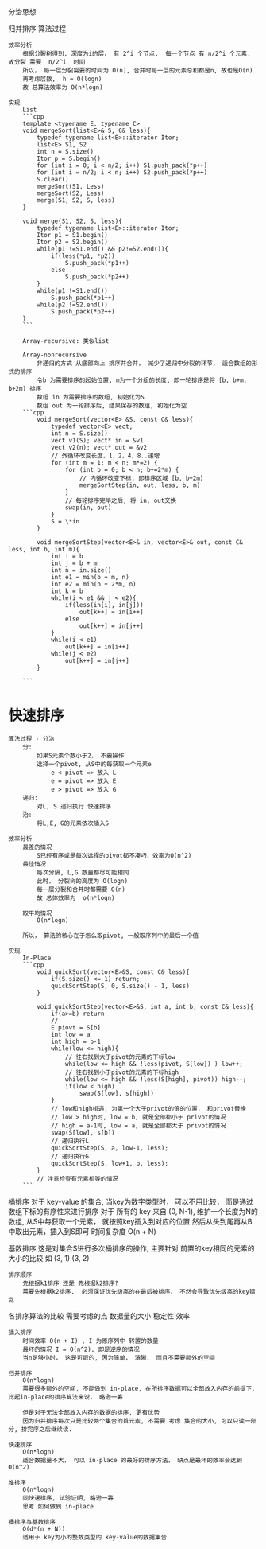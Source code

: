 分治思想

归并排序
    算法过程

    效率分析
        根据分裂树得到, 深度为i的层， 有 2^i 个节点,  每一个节点 有 n/2^i 个元素, 故分裂 需要  n/2^i  时间
        所以， 每一层分裂需要的时间为 O(n), 合并时每一层的元素总和都是n, 故也是O(n)
        再考虑层数,  h = O(logn)
        故 总算法效率为 O(n*logn)

    实现
        List
        ```cpp
        template <typename E, typename C>
        void mergeSort(list<E>& S, C& less){
            typedef typename list<E>::iterator Itor;
            list<E> S1, S2
            int n = S.size()
            Itor p = S.begin()
            for (int i = 0; i < n/2; i++) S1.push_pack(*p++)
            for (int i = n/2; i < n; i++) S2.push_pack(*p++)
            S.clear()
            mergeSort(S1, Less)
            mergeSort(S2, Less)
            merge(S1, S2, S, less)
        }

        void merge(S1, S2, S, less){
            typedef typename list<E>::iterator Itor;
            Itor p1 = S1.begin()
            Itor p2 = S2.begin()
            while(p1 !=S1.end() && p2!=S2.end()){
                if(less(*p1, *p2))
                    S.push_pack(*p1++)
                else
                    S.push_pack(*p2++)
            }
            while(p1 !=S1.end())
                S.push_pack(*p1++)
            while(p2 !=S2.end())
                S.push_pack(*p2++)
        }
        ```

        Array-recursive: 类似list

        Array-nonrecursive
            非递归的方式 从底部向上 排序并合并， 减少了递归中分裂的环节， 适合数组的形式的排序
            令b 为需要排序的起始位置, m为一个分组的长度, 即一轮排序是将 [b, b+m, b+2m) 排序
            数组 in 为需要排序的数组, 初始化为S
            数组 out 为一轮排序后, 结果保存的数组, 初始化为空
        ```cpp
            void mergeSort(vector<E> &S, const C& less){
                typedef vector<E> vect;
                int n = S.size()
                vect v1(S); vect* in = &v1
                vect v2(n); vect* out = &v2
                // 外循环改变长度，1，2，4，8..递增
                for (int m = 1; m < n; m*=2) {
                    for (int b = 0; b < n; b+=2*m) {
                        // 内循环改变下标, 即排序区域 [b, b+2m)
                        mergeSortStep(in, out, less, b, m)
                    }
                    // 每轮排序完毕之后, 将 in, out交换
                    swap(in, out)
                }
                S = \*in
            }

            void mergeSortStep(vector<E>& in, vector<E>& out, const C& less, int b, int m){
                int i = b
                int j = b + m
                int n = in.size()
                int e1 = min(b + m, n)
                int e2 = min(b + 2*m, n)
                int k = b
                while(i < e1 && j < e2){
                    if(less(in[i], in[j]))
                        out[k++] = in[i++]
                    else
                        out[k++] = in[j++]
                }
                while(i < e1)
                    out[k++] = in[i++]
                while(j < e2)
                    out[k++] = in[j++]
            }

        ```

# 快速排序
    算法过程 - 分治
        分:
            如果S元素个数小于2， 不要操作
            选择一个pivot, 从S中的每获取一个元素e
                e < pivot => 放入 L
                e = pivot => 放入 E
                e > pivot => 放入 G
        递归:
            对L, S 递归执行 快速排序
        治:
            将L,E, G的元素依次插入S

    效率分析
        最差的情况
            S已经有序或是每次选择的pivot都不凑巧，效率为O(n^2)
        最佳情况
            每次分隔, L,G 数量都尽可能相同
            此时， 分裂树的高度为 O(logn)
            每一层分裂和合并时都需要 O(n)
            故 总体效率为  o(n*logn)

        取平均情况
            O(n*logn)

        所以， 算法的核心在于怎么取pivot, 一般取序列中的最后一个值

    实现
        In-Place
        ```cpp
            void quickSort(vector<E>&S, const C& less){
                if(S.size() <= 1) return;
                quickSortStep(S, 0, S.size() - 1, less)
            }

            void quickSortStep(vector<E>&S, int a, int b, const C& less){
                if(a>=b) return
                //    
                E piovt = S[b]
                int low = a
                int high = b-1
                while(low <= high){
                    // 往右找到大于pivot的元素的下标low
                    while(low <= high && !less(pivot, S[low]) ) low++;
                    // 往右找到小于pivot的元素的下标high
                    while(low <= high && !less(S[high], pivot)) high--;
                    if(low < high)
                        swap(S[low], s[high])
                }
                // low和high相遇, 为第一个大于privot的值的位置， 和privot替换
                // low > high时, low = b, 就是全部都小于 privot的情况
                // high = a-1时, low = a, 就是全部都大于 privot的情况
                swap(S[low], s[b])
                // 递归执行L
                quickSortStep(S, a, low-1, less);
                // 递归执行G
                quickSortStep(S, low+1, b, less);
            }
            // 注意检查有元素相等的情况
        ```

桶排序
    对于 key-value 的集合, 当key为数字类型时， 可以不用比较， 而是通过数组下标的有序性来进行排序
    对于 所有的 key 来自 (0, N-1), 维护一个长度为N的数组, 从S中每获取一个元素， 就按照key插入到对应的位置
    然后从头到尾再从B中取出元素，插入到S即可
    时间复杂度
        O(n + N)

基数排序
    这是对集合S进行多次桶排序的操作, 主要针对 前置的key相同的元素的大小的比较
    如 (3, 1) (3, 2)

    排序顺序
        先根据k1排序 还是 先根据k2排序?
        需要先根据k2排序.  必须保证优先级高的在最后被排序， 不然会导致优先级高的key错乱

各排序算法的比较
    需要考虑的点
        数据量的大小
        稳定性
        效率

    插入排序
        时间效率 O(n + I) , I 为原序列中 转置的数量
        最坏的情况 I = O(n^2), 即是逆序的情况
        当n足够小时， 这是可取的, 因为简单， 清晰， 而且不需要额外的空间

    归并排序
        O(n*logn)
        需要很多额外的空间, 不能做到 in-place, 在所排序数据可以全部放入内存的前提下， 比起in-place的排序算法来说， 略逊一筹

        但是对于无法全部放入内存的数据的排序, 更有优势
        因为归并排序每次只是比较两个集合的首元素, 不需要 考虑 集合的大小, 可以只读一部分, 排完序之后继续读.

    快速排序
        O(n*logn)
        适合数据量不大， 可以 in-place 的最好的排序方法， 缺点是最坏的效率会达到O(n^2)

    堆排序
        O(n*logn)
        同快速排序, 试验证明, 略逊一筹
        思考 如何做到 in-place

    桶排序与基数排序
        O(d*(n + N))
        适用于 key为小的整数类型的 key-value的数据集合
